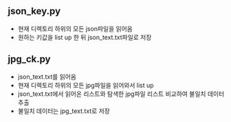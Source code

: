 ## json_key.py
  - 현재 디렉토리 하위의 모든 json파일을 읽어옴
  - 원하는 키값을 list up 한 뒤 json_text.txt파일로 저장

## jpg_ck.py
  - json_text.txt를 읽어옴
  - 현재 디렉토리 하위의 모든 jpg파일을 읽어와서 list up
  - json_text.txt에서 읽어온 리스트와 탐색한 jpg파일 리스트 비교하여 불일치 데이터 추출
  - 불일치 데이터는 jpg_text.txt로 저장
